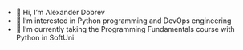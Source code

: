 - 👋 Hi, I’m Alexander Dobrev
- 👀 I’m interested in Python programming and DevOps engineering
- 🌱 I’m currently taking the Programming Fundamentals course with Python in SoftUni

<!---
alexanderdobrev9613/alexanderdobrev9613 is a ✨ special ✨ repository because its `README.md` (this file) appears on your GitHub profile.
You can click the Preview link to take a look at your changes.
--->
